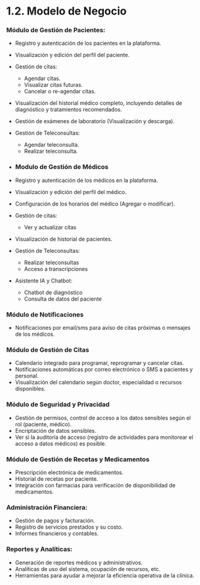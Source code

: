 # 1.2. Modelo de Negocio

### Módulo de Gestión de Pacientes:

- Registro y autenticación de los pacientes en la plataforma.
- Visualización y edición del perfil del paciente.
- Gestión de citas:
  - Agendar citas.
  - Visualizar citas futuras.
  - Cancelar o re-agendar citas.
- Visualización del historial médico completo, incluyendo detalles de diagnóstico y tratamientos recomendados.
- Gestión de exámenes de laboratorio (Visualización y descarga).
- Gestión de Teleconsultas:

  - Agendar teleconsulta.
  - Realizar teleconsulta.

- ### Modulo de Gestión de Médicos
- Registro y autenticación de los médicos en la plataforma.
- Visualización y edición del perfil del médico.
- Configuración de los horarios del médico (Agregar o modificar).
- Gestión de citas:
  - Ver y actualizar citas
- Visualización de historial de pacientes.
- Gestión de Teleconsultas:
  - Realizar teleconsultas
  - Acceso a transcripciones
- Asistente IA y Chatbot:
  - Chatbot de diagnóstico
  - Consulta de datos del paciente

### Módulo de Notificaciones

- Notificaciones por email/sms para aviso de citas próximas o mensajes de los médicos.

### Módulo de Gestión de Citas

- Calendario integrado para programar, reprogramar y cancelar citas.
- Notificaciones automáticas por correo electrónico o SMS a pacientes y personal.
- Visualización del calendario según doctor, especialidad o recursos disponibles.

### Módulo de Seguridad y Privacidad

- Gestión de permisos, control de acceso a los datos sensibles según el rol (paciente, médico).
- Encriptación de datos sensibles.
- Ver si la auditoría de acceso (registro de actividades para monitorear el acceso a datos médicos) es posible.

### Módulo de Gestión de Recetas y Medicamentos

- Prescripción electrónica de medicamentos.
- Historial de recetas por paciente.
- Integración con farmacias para verificación de disponibilidad de medicamentos.

### Administración Financiera:

- Gestión de pagos y facturación.
- Registro de servicios prestados y su costo.
- Informes financieros y contables.

### Reportes y Analíticas:

- Generación de reportes médicos y administrativos.
- Analíticas de uso del sistema, ocupación de recursos, etc.
- Herramientas para ayudar a mejorar la eficiencia operativa de la clínica.
